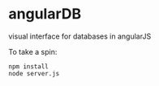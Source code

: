 # angularDB
visual interface for databases in angularJS

To take a spin:

```
npm install
node server.js
```

